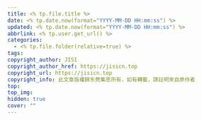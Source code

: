 ```yaml
---
title: <% tp.file.title %>
date: <% tp.date.now(format="YYYY-MM-DD HH:mm:ss") %>
updated: <% tp.date.now(format="YYYY-MM-DD HH:mm:ss") %>
abbrlink: <% tp.user.get_url() %>
categories:
  - <% tp.file.folder(relative=true) %>
tags: 
copyright_author: JISI
copyright_author_href: https://jisicn.top
copyright_url: https://jisicn.top
copyright_info: 此文章版權歸东莞集思所有，如有轉載，請註明來自原作者
top: 
top_img: 
hidden: true
cover: ""
---
```

